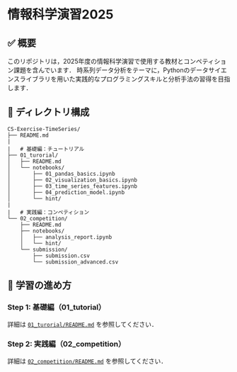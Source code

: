 # 情報科学演習2025

## ✅ 概要
このリポジトリは，2025年度の情報科学演習で使用する教材とコンペティション課題を含んでいます．
時系列データ分析をテーマに，Pythonのデータサイエンスライブラリを用いた実践的なプログラミングスキルと分析手法の習得を目指します．

## 📁 ディレクトリ構成

```
CS-Exercise-TimeSeries/
├── README.md
|
|   # 基礎編：チュートリアル
├── 01_turorial/
│   ├── README.md
│   └── notebooks/
│       ├── 01_pandas_basics.ipynb
│       ├── 02_visualization_basics.ipynb
│       ├── 03_time_series_features.ipynb
│       ├── 04_prediction_model.ipynb
│       └── hint/
|
|   # 実践編：コンペティション
└── 02_competition/
    ├── README.md
    ├── notebooks/
    │   ├── analysis_report.ipynb
    │   └── hint/
    └── submission/
        ├── submission.csv
        └── submission_advanced.csv
```

## 🚀 学習の進め方

### Step 1: 基礎編（01_tutorial）
詳細は [`01_turorial/README.md`](https://github.com/muumin1107/CS-Exercise-TimeSeries/tree/main/01_tutorial) を参照してください．

### Step 2: 実践編（02_competition）
詳細は [`02_competition/README.md`](https://github.com/muumin1107/CS-Exercise-TimeSeries/tree/main/02_competition) を参照してください．
